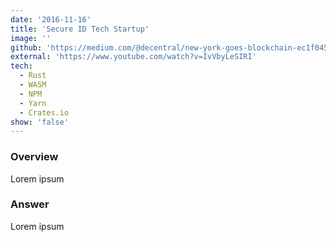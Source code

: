 ```yaml
---
date: '2016-11-16'
title: 'Secure ID Tech Startup'
image: ''
github: 'https://medium.com/@decentral/new-york-goes-blockchain-ec1f04560124'
external: 'https://www.youtube.com/watch?v=IvVbyLeSIRI'
tech:
  - Rust
  - WASM
  - NPM
  - Yarn
  - Crates.io
show: 'false'
---
```


### Overview

Lorem ipsum

### Answer

Lorem ipsum
